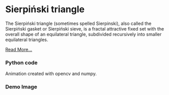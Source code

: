# Sierpiński triangle

The Sierpiński triangle (sometimes spelled Sierpinski), also called the Sierpiński gasket or Sierpiński sieve, is a fractal attractive fixed set with the overall shape of an equilateral triangle, subdivided recursively into smaller equilateral triangles. 

[Read More...](https://en.wikipedia.org/wiki/Sierpiński_triangle)


### Python code

Animation created with opencv and numpy.

### Demo Image

